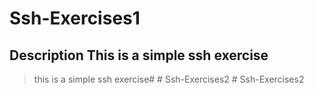# Ssh-Exercises1
##  Description This is a simple ssh exercise
>this is a simple ssh exercise#   
 
 #   S s h - E x e r c i s e s 2 
 
 #   S s h - E x e r c i s e s 2 
 
 
